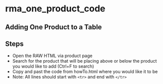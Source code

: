 # rma_one_product_code

## Adding One Product to a Table

## Steps

* Open the RAW HTML via product page
* Search for the product that will be placing above or below the product you would like to add (Ctrl+F to search)
* Copy and past the code from howTo.html where you would like it to be
* Note: All lines should start with ``` <tr> ``` and end with ``` </tr> ```



